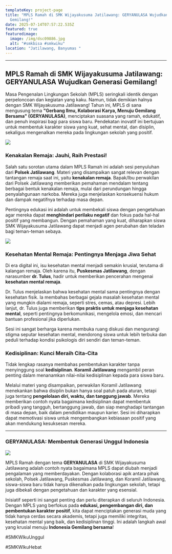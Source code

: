```yaml
---
templateKey: project-page
title: "MPLS Ramah di SMK Wijayakusuma Jatilawang: GERYANULASA Wujudkan Generasi
  Gemilang!"
date: 2025-07-14T07:57:22.535Z
featured: true
featuredimage:
  image: /img/dsc09886.jpg
  alt: "#smkbisa #smkwiku"
location: "Jatilawang, Banyumas "
---
```



- - -

## MPLS Ramah di SMK Wijayakusuma Jatilawang: GERYANULASA Wujudkan Generasi Gemilang!

Masa Pengenalan Lingkungan Sekolah (MPLS) seringkali identik dengan perpeloncoan dan kegiatan yang kaku. Namun, tidak demikian halnya dengan SMK Wijayakusuma Jatilawang! Tahun ini, MPLS di sana mengusung tema **"Gerbang Ilmu, Kolaborasi Karya, Menuju Gemilang Bersama" (GERYANULASA)**, menciptakan suasana yang ramah, edukatif, dan penuh inspirasi bagi para siswa baru. Pendekatan inovatif ini bertujuan untuk membentuk karakter siswa yang kuat, sehat mental, dan disiplin, sekaligus mengenalkan mereka pada lingkungan sekolah yang positif.

![](/img/dsc03777.jpg)

### Kenakalan Remaja: Jauhi, Raih Prestasi!

Salah satu sorotan utama dalam MPLS Ramah ini adalah sesi penyuluhan dari **Polsek Jatilawang**. Materi yang disampaikan sangat relevan dengan tantangan remaja saat ini, yaitu **kenakalan remaja**. Bapak/Ibu perwakilan dari Polsek Jatilawang memberikan pemahaman mendalam tentang berbagai bentuk kenakalan remaja, mulai dari perundungan hingga penyalahgunaan narkoba. Mereka juga menjelaskan konsekuensi hukum dan dampak negatifnya terhadap masa depan.

Pentingnya edukasi ini adalah untuk membekali siswa dengan pengetahuan agar mereka dapat **menghindari perilaku negatif** dan fokus pada hal-hal positif yang membangun. Dengan pemahaman yang kuat, diharapkan siswa SMK Wijayakusuma Jatilawang dapat menjadi agen perubahan dan teladan bagi teman-teman sebaya.

![](/img/dsc01207-1-.jpg)

### Kesehatan Mental Remaja: Pentingnya Menjaga Jiwa Sehat

Di era digital ini, isu kesehatan mental menjadi semakin krusial, terutama di kalangan remaja. Oleh karena itu, **Puskesmas Jatilawang**, dengan narasumber **dr. Tulus**, hadir untuk memberikan pencerahan mengenai **kesehatan mental remaja**.

Dr. Tulus menjelaskan bahwa kesehatan mental sama pentingnya dengan kesehatan fisik. Ia membahas berbagai gejala masalah kesehatan mental yang mungkin dialami remaja, seperti stres, cemas, atau depresi. Lebih lanjut, dr. Tulus juga memberikan **tips praktis untuk menjaga kesehatan mental**, seperti pentingnya berkomunikasi, mengelola emosi, dan mencari bantuan profesional jika diperlukan.

Sesi ini sangat berharga karena membuka ruang diskusi dan mengurangi stigma seputar kesehatan mental, mendorong siswa untuk lebih terbuka dan peduli terhadap kondisi psikologis diri sendiri dan teman-teman.

### Kedisiplinan: Kunci Meraih Cita-Cita

Tidak lengkap rasanya membahas pembentukan karakter tanpa menyinggung soal **kedisiplinan**. **Koramil Jatilawang** mengambil peran penting dalam menanamkan nilai-nilai kedisiplinan kepada para siswa baru.

Melalui materi yang disampaikan, perwakilan Koramil Jatilawang menekankan bahwa disiplin bukan hanya soal patuh pada aturan, tetapi juga tentang **pengelolaan diri, waktu, dan tanggung jawab**. Mereka memberikan contoh nyata bagaimana kedisiplinan dapat membentuk pribadi yang tangguh, bertanggung jawab, dan siap menghadapi tantangan di masa depan, baik dalam pendidikan maupun karier. Sesi ini diharapkan dapat memotivasi siswa untuk mengembangkan kebiasaan positif yang akan mendukung kesuksesan mereka.

- - -

### GERYANULASA: Membentuk Generasi Unggul Indonesia

![](/img/dsc03910.jpg)

MPLS Ramah dengan tema **GERYANULASA** di SMK Wijayakusuma Jatilawang adalah contoh nyata bagaimana MPLS dapat diubah menjadi pengalaman yang memberdayakan. Dengan kolaborasi apik antara pihak sekolah, Polsek Jatilawang, Puskesmas Jatilawang, dan Koramil Jatilawang, siswa-siswa baru tidak hanya dikenalkan pada lingkungan sekolah, tetapi juga dibekali dengan pengetahuan dan karakter yang esensial.

Inisiatif seperti ini sangat penting dan perlu diterapkan di seluruh Indonesia. Dengan MPLS yang berfokus pada **edukasi, pengembangan diri, dan pembentukan karakter positif**, kita dapat menciptakan generasi muda yang tidak hanya cerdas secara akademis, tetapi juga memiliki integritas, kesehatan mental yang baik, dan kedisiplinan tinggi. Ini adalah langkah awal yang krusial menuju **Indonesia Gemilang bersama**!



\#S﻿MKWIkuUnggul

\#﻿SMKWIkuHebat
